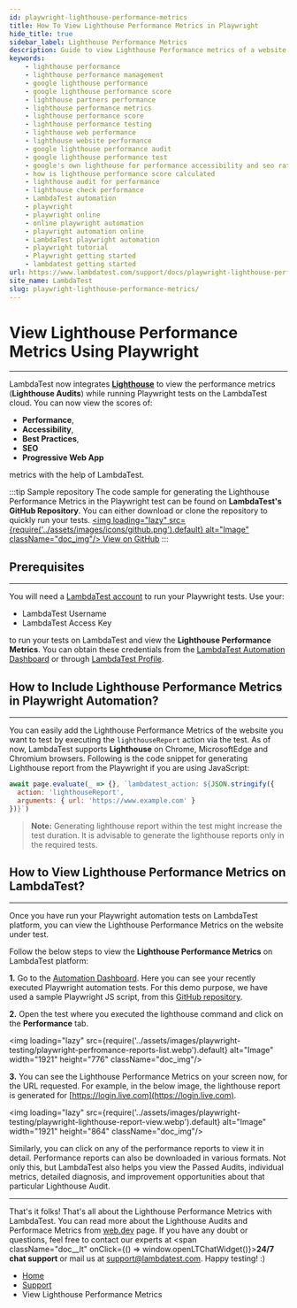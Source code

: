 ```yaml
---
id: playwright-lighthouse-performance-metrics
title: How To View Lighthouse Performance Metrics in Playwright
hide_title: true
sidebar_label: Lighthouse Performance Metrics
description: Guide to view Lighthouse Performance metrics of a website using Playwright. View the Lighthouse audits, scores, metrics, and much more.
keywords:
    - lighthouse performance 
    - lighthouse performance management 
    - google lighthouse performance 
    - google lighthouse performance score 
    - lighthouse partners performance 
    - lighthouse performance metrics 
    - lighthouse performance score 
    - lighthouse performance testing 
    - lighthouse web performance 
    - lighthouse website performance 
    - google lighthouse performance audit 
    - google lighthouse performance test 
    - google's own lighthouse for performance accessibility and seo ratings 
    - how is lighthouse performance score calculated 
    - lighthouse audit for performance 
    - lighthouse check performance 
    - LambdaTest automation
    - playwright
    - playwright online
    - online playwright automation
    - playwright automation online
    - LambdaTest playwright automation
    - playwright tutorial
    - Playwright getting started
    - lambdatest getting started
url: https://www.lambdatest.com/support/docs/playwright-lighthouse-performance-metrics/
site_name: LambdaTest
slug: playwright-lighthouse-performance-metrics/
---
```


<script type="application/ld+json"
      dangerouslySetInnerHTML={{ __html: JSON.stringify({
       "@context": "https://schema.org",
        "@type": "BreadcrumbList",
        "itemListElement": [{
          "@type": "ListItem",
          "position": 1,
          "name": "Home",
          "item": "https://www.lambdatest.com"
        },{
          "@type": "ListItem",
          "position": 2,
          "name": "Support",
          "item": "https://www.lambdatest.com/support/docs/"
        },{
          "@type": "ListItem",
          "position": 3,
          "name": "View Lighthouse Performance Metrics Using Playwright",
          "item": "https://www.lambdatest.com/support/docs/playwright-lighthouse-performance-metrics/"
        }]
      })
    }}
></script>

# View Lighthouse Performance Metrics Using Playwright
* * *

LambdaTest now integrates [**Lighthouse**](https://developers.google.com/web/tools/lighthouse) to view the performance metrics (**Lighthouse Audits**) while running Playwright tests on the LambdaTest cloud. You can now view the scores of:

*   **Performance**,
*   **Accessibility**,
*   **Best Practices**,
*   **SEO**
*   **Progressive Web App**

metrics with the help of LambdaTest.

:::tip Sample repository
The code sample for generating the Lighthouse Performance Metrics in the Playwright test can be found on **LambdaTest's GitHub Repository**. You can either download or clone the repository to quickly run your tests. <a href="https://github.com/LambdaTest/playwright-sample/blob/main/playwright-lighthouse-report.js" className="github__anchor"><img loading="lazy" src={require('../assets/images/icons/github.png').default} alt="Image" className="doc_img"/> View on GitHub</a>
:::

## Prerequisites

* * *

You will need a [LambdaTest account](https://accounts.lambdatest.com/login) to run your Playwright tests. Use your:

*   LambdaTest Username
*   LambdaTest Access Key

to run your tests on LambdaTest and view the **Lighthouse Performance Metrics**. You can obtain these credentials from the [LambdaTest Automation Dashboard](https://automation.lambdatest.com/build) or through [LambdaTest Profile](https://accounts.lambdatest.com/login).

## How to Include Lighthouse Performance Metrics in Playwright Automation?

* * *

You can easily add the Lighthouse Performance Metrics of the website you want to test by executing the `lighthouseReport` action via the test.
As of now, LambdaTest supports **Lighthouse** on Chrome, MicrosoftEdge and Chromium browsers.
Following is the code snippet for generating Lighthouse report from the Playwright if you are using JavaScript:
```js
await page.evaluate(_ => {}, `lambdatest_action: ${JSON.stringify({
  action: 'lighthouseReport',
  arguments: { url: 'https://www.example.com' }
})}`)
```

> **Note:** Generating lighthouse report within the test might increase the test duration. It is advisable to generate the lighthouse reports only in the required tests.

## How to View Lighthouse Performance Metrics on LambdaTest?
***
Once you have run your Playwright automation tests on LambdaTest platform, you can view the Lighthouse Performance Metrics on the website under test. 

Follow the below steps to view the **Lighthouse Performance Metrics** on LambdaTest platform:

**1.**  Go to the [Automation Dashboard](https://automation.lambdatest.com). Here you can see your recently executed Playwright automation tests. For this demo purpose, we have used a sample Playwright JS script, from this [GitHub repository](https://github.com/LambdaTest/playwright-sample/blob/main/playwright-lighthouse-report.js). 

**2.**  Open the test where you executed the lighthouse command and click on the **Performance** tab.

<img loading="lazy" src={require('../assets/images/playwright-testing/playwright-perfromance-reports-list.webp').default} alt="Image"  width="1921" height="776" className="doc_img"/>

**3.**  You can see the Lighthouse Performance Metrics on your screen now, for the URL requested. For example, in the below image, the lighthouse report is generated for [https://login.live.com](https://login.live.com).

<img loading="lazy" src={require('../assets/images/playwright-testing/playwright-lighthouse-report-view.webp').default} alt="Image"  width="1921" height="864" className="doc_img"/>

Similarly, you can click on any of the performance reports to view it in detail. Performance reports can also be downloaded in various formats. Not only this, but LambdaTest also helps you view the Passed Audits, individual metrics, detailed diagnosis, and improvement opportunities about that particular Lighthouse Audit.

* * *

That's it folks! That's all about the Lighthouse Performance Metrics with LambdaTest. You can read more about the Lighthouse Audits and Performace Metrics from [web.dev](https://web.dev/lighthouse-performance/) page. If you have any doubt or questions, feel free to contact our experts at <span className="doc__lt" onClick={() => window.openLTChatWidget()}>**24/7 chat support**</span> or mail us at [support@lambdatest.com](mailto:support@lambdatest.com). Happy testing! :)

<nav aria-label="breadcrumbs">
  <ul className="breadcrumbs">
    <li className="breadcrumbs__item">
      <a className="breadcrumbs__link" target="_self" href="https://www.lambdatest.com">
        Home
      </a>
    </li>
    <li className="breadcrumbs__item">
      <a className="breadcrumbs__link" target="_self" href="https://www.lambdatest.com/support/docs/">
        Support
      </a>
    </li>
    <li className="breadcrumbs__item breadcrumbs__item--active">
      <span className="breadcrumbs__link">
         View Lighthouse Performance Metrics</span>
    </li>
  </ul>
</nav>
